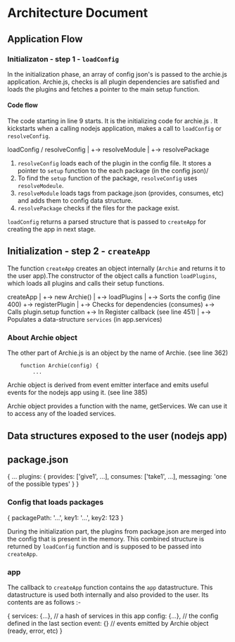 # Architecture Document

## Application Flow

### Initializaton - step 1 - `loadConfig`

In the initialization phase, an array of config json's is passed to the archie.js application. Archie.js, checks is all plugin dependencies are satisfied and loads the plugins and fetches a pointer to the main setup function.

#### Code flow

The code starting in line 9 starts. It is the initializing code for archie.js . It kickstarts when a calling nodejs application, makes a call to `loadConfig` or `resolveConfig`. 

loadConfig / resolveConfig
      |
      +-> resolveModule
           |
           +-> resolvePackage

1. `resolveConfig` loads each of the plugin in the config file. It stores a pointer to `setup` function to the each package (in the config json)/
2. To find the `setup` function of the package, `resolveConfig` uses `resolveModeule`.
3. `resolveModule` loads tags from package.json (provides, consumes, etc) and adds them to config data structure.
4. `resolvePackage` checks if the files for the package exist.

`loadConfig` returns a parsed structure that is passed to `createApp` for creating the app in next stage. 

## Initialization - step 2 - `createApp`

The function `createApp` creates an object internally (`Archie` and returns it to the user app).The constructor of the object calls a function `loadPlugins`, which loads all plugins and calls their setup functions.

createApp
  |
  +-> new Archie()
       |
       +-> loadPlugins
           |
           +-> Sorts the config (line 400)
           +-> registerPlugin
               |
               +-> Checks for dependencies (consumes)
               +-> Calls plugin.setup function
               +-> In Register callback (see line 451)
                 |
                 +-> Populates a data-structure `services` (in app.services)

### About Archie object

The other part of Archie.js is an object by the name of Archie. (see line 362)

        function Archie(config) {
            ...

Archie object is derived from event emitter interface and emits useful events for the nodejs app using it. (see line 385)


Archie object provides a function with the name, getServices. We can use it to access any of the loaded services.


## Data structures exposed to the user (nodejs app)

## package.json

{
    ...
    plugins: {
        provides: ['give1', ...],
        consumes: ['take1', ...],
        messaging: 'one of the possible types'
    }
}


### Config that loads packages

{
    packagePath: '...',
    key1: '...',
    key2: 123
}

During the initialization part, the plugins from package.json are merged into the config that is present in the memory. This combined structure is returned by `loadConfig` function and is supposed to be passed into `createApp`.

### app

The callback to `createApp` function contains the `app` datastructure. This datastructure is used both internally and also provided to the user. Its contents are as follows :-

{
    services: {...},   // a hash of services in this app
    config: {...},     // the config defined in the last section
    event: {}          // events emitted by Archie object (ready, error, etc)
}
